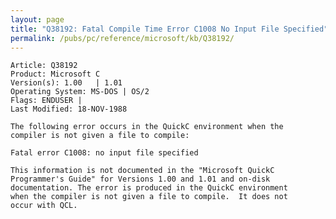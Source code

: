 ```yaml
---
layout: page
title: "Q38192: Fatal Compile Time Error C1008 No Input File Specified"
permalink: /pubs/pc/reference/microsoft/kb/Q38192/
---
```


	Article: Q38192
	Product: Microsoft C
	Version(s): 1.00   | 1.01
	Operating System: MS-DOS | OS/2
	Flags: ENDUSER |
	Last Modified: 18-NOV-1988
	
	The following error occurs in the QuickC environment when the
	compiler is not given a file to compile:
	
	Fatal error C1008: no input file specified
	
	This information is not documented in the "Microsoft QuickC
	Programmer's Guide" for Versions 1.00 and 1.01 and on-disk
	documentation. The error is produced in the QuickC environment
	when the compiler is not given a file to compile.  It does not
	occur with QCL.

